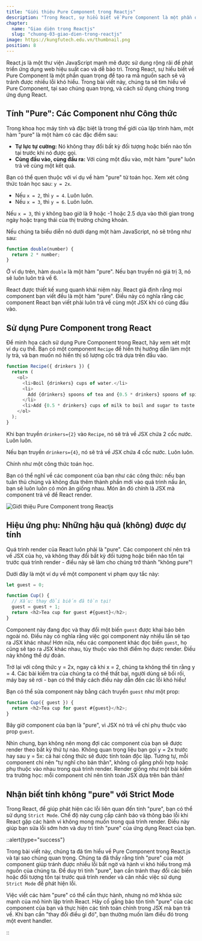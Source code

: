 ```yaml
---
title: "Giới thiệu Pure Component trong Reactjs"
description: "Trong React, sự hiểu biết về Pure Component là một phần quan trọng để tạo ra mã nguồn sạch sẽ và tránh được nhiều lỗi khó hiểu. Trong bài viết này, chúng ta sẽ tìm hiểu về Pure Component, tại sao chúng quan trọng, và cách sử dụng chúng trong ứng dụng React"
chapter:
  name: "Giao diện trong Reactjs"
  slug: "chuong-03-giao-dien-trong-reactjs"
image: https://kungfutech.edu.vn/thumbnail.png
position: 8
---
```


React.js là một thư viện JavaScript mạnh mẽ được sử dụng rộng rãi để phát triển ứng dụng web hiệu suất cao và dễ bảo trì. Trong React, sự hiểu biết về Pure Component là một phần quan trọng để tạo ra mã nguồn sạch sẽ và tránh được nhiều lỗi khó hiểu. Trong bài viết này, chúng ta sẽ tìm hiểu về Pure Component, tại sao chúng quan trọng, và cách sử dụng chúng trong ứng dụng React.

## Tính "Pure": Các Component như Công thức

Trong khoa học máy tính và đặc biệt là trong thế giới của lập trình hàm, một hàm "pure" là một hàm có các đặc điểm sau:

- **Tự lực tự cường:** Nó không thay đổi bất kỳ đối tượng hoặc biến nào tồn tại trước khi nó được gọi.
- **Cùng đầu vào, cùng đầu ra:** Với cùng một đầu vào, một hàm "pure" luôn trả về cùng một kết quả.

Bạn có thể quen thuộc với ví dụ về hàm "pure" từ toán học. Xem xét công thức toán học sau: `y = 2x`.

- Nếu `x = 2`, thì `y = 4`. Luôn luôn.
- Nếu `x = 3`, thì `y = 6`. Luôn luôn.

Nếu `x = 3`, thì y không bao giờ là 9 hoặc -1 hoặc 2.5 dựa vào thời gian trong ngày hoặc trạng thái của thị trường chứng khoán.

Nếu chúng ta biểu diễn nó dưới dạng một hàm JavaScript, nó sẽ trông như sau:

```javascript
function double(number) {
  return 2 * number;
}
```

Ở ví dụ trên, hàm `double` là một hàm "pure". Nếu bạn truyền nó giá trị 3, nó sẽ luôn luôn trả về 6.

React được thiết kế xung quanh khái niệm này. React giả định rằng mọi component bạn viết đều là một hàm "pure". Điều này có nghĩa rằng các component React bạn viết phải luôn trả về cùng một JSX khi có cùng đầu vào.

## Sử dụng Pure Component trong React

Để minh họa cách sử dụng Pure Component trong React, hãy xem xét một ví dụ cụ thể. Bạn có một component `Recipe` để hiển thị hướng dẫn làm một ly trà, và bạn muốn nó hiển thị số lượng cốc trà dựa trên đầu vào.

```javascript
function Recipe({ drinkers }) {
  return (
    <ol>
      <li>Boil {drinkers} cups of water.</li>
      <li>
        Add {drinkers} spoons of tea and {0.5 * drinkers} spoons of spice.
      </li>
      <li>Add {0.5 * drinkers} cups of milk to boil and sugar to taste.</li>
    </ol>
  );
}
```

Khi bạn truyền `drinkers={2}` vào `Recipe`, nó sẽ trả về JSX chứa 2 cốc nước. Luôn luôn.

Nếu bạn truyền `drinkers={4}`, nó sẽ trả về JSX chứa 4 cốc nước. Luôn luôn.

Chính như một công thức toán học.

Bạn có thể nghĩ về các component của bạn như các công thức: nếu bạn tuân thủ chúng và không đưa thêm thành phần mới vào quá trình nấu ăn, bạn sẽ luôn luôn có món ăn giống nhau. Món ăn đó chính là JSX mà component trả về để React render.

![Giới thiệu Pure Component trong Reactjs](https://github.com/techmely/hoc-lap-trinh/assets/29374426/9331e2a5-8d3d-4cc1-9f43-bd38f03b7692)

## Hiệu ứng phụ: Những hậu quả (không) được dự tính

Quá trình render của React luôn phải là "pure". Các component chỉ nên trả về JSX của họ, và không thay đổi bất kỳ đối tượng hoặc biến nào tồn tại trước quá trình render - điều này sẽ làm cho chúng trở thành "không pure"!

Dưới đây là một ví dụ về một component vi phạm quy tắc này:

```javascript
let guest = 0;

function Cup() {
  // Xấu: thay đổi biến đã tồn tại!
  guest = guest + 1;
  return <h2>Tea cup for guest #{guest}</h2>;
}
```

Component này đang đọc và thay đổi một biến `guest` được khai báo bên ngoài nó. Điều này có nghĩa rằng việc gọi component này nhiều lần sẽ tạo ra JSX khác nhau! Hơn nữa, nếu các component khác đọc biến `guest`, họ cũng sẽ tạo ra JSX khác nhau, tùy thuộc vào thời điểm họ được render. Điều này không thể dự đoán.

Trở lại với công thức y = 2x, ngay cả khi x = 2, chúng ta không thể tin rằng y = 4. Các bài kiểm tra của chúng ta có thể thất bại, người dùng sẽ bối rối, máy bay sẽ rơi - bạn có thể thấy cách điều này dẫn đến các lỗi khó hiểu!

Bạn có thể sửa component này bằng cách truyền `guest` như một prop:

```javascript
function Cup({ guest }) {
  return <h2>Tea cup for guest #{guest}</h2>;
}
```

Bây giờ component của bạn là "pure", vì JSX nó trả về chỉ phụ thuộc vào prop `guest`.

Nhìn chung, bạn không nên mong đợi các component của bạn sẽ được render theo bất kỳ thứ tự nào. Không quan trọng liệu bạn gọi y = 2x trước hay sau y = 5x: cả hai công thức sẽ được tính toán độc lập. Tương tự, mỗi component chỉ nên "tự nghĩ cho bản thân", không cố gắng phối hợp hoặc phụ thuộc vào nhau trong quá trình render. Render giống như một bài kiểm tra trường học: mỗi component chỉ nên tính toán JSX dựa trên bản thân!

## Nhận biết tính không "pure" với Strict Mode

Trong React, để giúp phát hiện các lỗi liên quan đến tính "pure", bạn có thể sử dụng `Strict Mode`. Chế độ này cung cấp cảnh báo và thông báo lỗi khi React gặp các hành vi không mong muốn trong quá trình render. Điều này giúp bạn sửa lỗi sớm hơn và duy trì tính "pure" của ứng dụng React của bạn.

::alert{type="success"}

Trong bài viết này, chúng ta đã tìm hiểu về Pure Component trong React.js và tại sao chúng quan trọng. Chúng ta đã thấy rằng tính "pure" của một component giúp tránh được nhiều lỗi bất ngờ và hành vi khó hiểu trong mã nguồn của chúng ta. Để duy trì tính "pure", bạn cần tránh thay đổi các biến hoặc đối tượng tồn tại trước quá trình render và cân nhắc việc sử dụng `Strict Mode` để phát hiện lỗi.

Việc viết các hàm "pure" có thể cần thực hành, nhưng nó mở khóa sức mạnh của mô hình lập trình React. Hãy cố gắng bảo tồn tính "pure" của các component của bạn và thực hiện các tính toán chính trong JSX mà bạn trả về. Khi bạn cần "thay đổi điều gì đó", bạn thường muốn làm điều đó trong một event handler.

::
